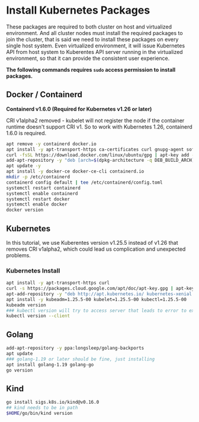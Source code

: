 # Install Kubernetes Packages

These packages are required to both cluster on host and virtualized environment.
And all cluster nodes must install the required packages to join the cluster, that is said we need to install these packages on every single host system.
Even virtualized environment, it will issue Kubernetes API from host system to Kuberentes API server running in the virtualized environment, so that it can provide the consistent user experience.

**The following commands requires `sudo` access permission to install packages.**

## Docker / Containerd

**Containerd v1.6.0 (Required for Kubernetes v1.26 or later)**

CRI v1alpha2 removed - kubelet will not register the node if the container runtime doesn't support CRI v1. So to work with Kubernetes 1.26, containerd 1.6.0 is required.

```bash
apt remove -y containerd docker.io
apt install -y apt-transport-https ca-certificates curl gnupg-agent software-properties-common vim
curl -fsSL https://download.docker.com/linux/ubuntu/gpg | apt-key add -
add-apt-repository -y "deb [arch=$(dpkg-architecture -q DEB_BUILD_ARCH)] https://download.docker.com/linux/ubuntu $(lsb_release -cs) stable"
apt update -y
apt install -y docker-ce docker-ce-cli containerd.io
mkdir -p /etc/containerd
containerd config default | tee /etc/containerd/config.toml
systemctl restart containerd
systemctl enable containerd
systemctl restart docker
systemctl enable docker
docker version
```

## Kubernetes

In this tutorial, we use Kuberentes version v1.25.5 instead of v1.26 that removes CRI v1alpha2, which could lead us complication and unexpected problems.

### Kubernetes Install

```bash
apt install -y apt-transport-https curl
curl -s https://packages.cloud.google.com/apt/doc/apt-key.gpg | apt-key add
apt-add-repository -y "deb http://apt.kubernetes.io/ kubernetes-xenial main"
apt install -y kubeadm=1.25.5-00 kubelet=1.25.5-00 kubectl=1.25.5-00
kubeadm version
### kubectl version will try to access server that leads to error to exit this script
kubectl version --client
```

## Golang

```bash
add-apt-repository -y ppa:longsleep/golang-backports
apt update
### golang-1.19 or later should be fine, just installing
apt install golang-1.19 golang-go
go version
```

## Kind

```bash
go install sigs.k8s.io/kind@v0.16.0
## kind needs to be in path
$HOME/go/bin/kind version
```
